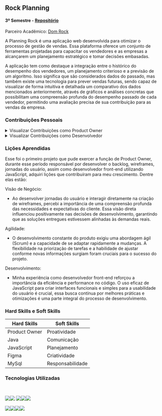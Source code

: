 ## Rock Planning

#### 3º Semestre - [Repositório](https://github.com/B1nary-Devs/DOM-ROCK)

Parceiro Acadêmico: [Dom Rock](https://www.domrock.net/)

A Planning Rock é uma aplicação web desenvolvida para otimizar o processo de gestão de vendas. Essa plataforma oferece um conjunto de ferramentas projetadas para capacitar os vendedores e as empresas a alcançarem um planejamento estratégico e tomar decisões embasadas. 

A aplicação tem como destaque a integração entre o histórico do desempenho dos vendedores, um planejamento criterioso e a previsão de um algoritmo. Isso significa que são considerados dados do passado, mas também existe uma tecnologia para prever vendas futuras, sendo capaz de visualizar de forma intuitiva e detalhada um comparativo dos dados mencionados anteriormente, através de gráficos e análises concretas que possibilitam uma compreensão profunda do desempenho passado de cada vendedor, permitindo uma avaliação precisa de sua contribuição para as vendas da empresa. <br>

### Contribuições Pessoais

<details>

<summary> Visualizar Contribuições como Product Owner </summary> 

<br>

Durante o ciclo de desenvolvimento do projeto, assumi o papel crucial de Product Owner, liderando a visão e a estratégia do produto. Minhas responsabilidades abrangeram diversos aspectos, incluindo:

Definição e Priorização de Backlog:

- Colaborei ativamente com o cliente para entender as necessidades e suas expectativas, transformando-as em requisitos claros.
Priorizei itens do backlog com base no valor agregado ao usuário e nas metas de negócios, garantindo que a equipe estivesse focada nas entregas mais significativas.

Gestão da Comunicação e Alinhamento:

- Mantive uma comunicação constante e transparente com a equipe de desenvolvimento, garantindo que todos compreendessem a visão e os objetivos do produto, assegurando que feedbacks fossem integrados ao processo de desenvolvimento.

Iteração Contínua com a Equipe:

- Participação ativa em reuniões de planejamento de sprint, revisões e retrospectivas, fornecendo orientação sobre as prioridades do backlog e esclarecendo dúvidas. Adaptei a direção do produto conforme necessário.

Jornada do Usuário:

- Mapeei a jornada do usuário, garantindo uma experiência fluida. Desenvolvi personas de usuário detalhadas para orientar as decisões de design, funcionalidades e fluxos, alinhando-as com os objetivos de negócios.
- Para visualizar um exemplo específico da jornada do usuário [Clique Aqui](https://miro.com/app/board/uXjVMIeW0RY=/)

Validação e Aceitação de Entregas:

- Garanti que as funcionalidades entregues estivessem alinhadas às expectativas, realizando verificações regulares durante o desenvolvimento e colaborando com a equipe para garantir a qualidade. Aceitei ou rejeitei entregas com base nos critérios de aceitação definidos, assegurando o valor do produto. <br>

</details>

<details>

<summary> Visualizar Contribuições como Desenvolvedor </summary> 

<br>

Desenvolvimento das Telas:

- Trabalhei em conjunto com os desenvolvedores para garantir a implementação dos designs, acompanhando o progresso e ajustando as especificações conforme necessário, assegurando que as telas desenvolvidas mantivessem a consistência com os wireframes, garantindo uma experiência do usuário coesa e intuitiva.

Exemplo de código:

![tabelaClientes](https://github.com/Davign10/bertoti/assets/101421659/b42d1e73-1b54-4052-af2a-4978cdcd97e9)

É definida uma função assíncrona chamada CarregarCarteiraClientesAdminm, utlizando a biblioteca axios para fazer uma requisição HTTP GET para a URL http://localhost:8080/cliente, armazenando e extraindo os dados de um JSON na variável clientes. Após isso é realizado um select para a tabela, onde é pego o id do cliente e os demais dados atribuindo nas respetivas colunas. Em caso de erro durante a requisição ou processamento, a função trata o erro imprimindo-o no console. Por fim quando o documento HTML estiver completamente carregado é exibido os dados na tabela, assim que a página estiver pronta.

Em resumo essa função em JavaScript, tem como objetivo carregar dados dos clientes e exibi-los em uma tabela HTML, para que o Administrador do sistema tenha acesso às informações dos clientes de forma clara e intuitiva.

</details>

### Lições Aprendidas

Esse foi o primeiro projeto que pude exercer a função de Product Owner, durante esse período responsável por desenvolver o backlog, wireframes, jornadas do usuário, assim como desenvolvedor front-end utilizando JavaScript, adquiri lições que contribuíram para meu crescimento. Dentre elas estão:

Visão de Negócio:
- Ao desenvolver jornadas do usuário e interagir diretamente na criação de wireframes, percebi a importância de uma compreensão profunda das necessidades e expectativas do cliente. Essa visão direta influenciou positivamente nas decisões de desenvolvimento, garantindo que as soluções entregues estivessem alinhadas às demandas reais.

Agilidade:
- O desenvolvimento constante do produto exigiu uma abordagem ágil (Scrum) e a capacidade de se adaptar rapidamente a mudanças. A flexibilidade na priorização de tarefas e a habilidade de ajustar conforme novas informações surgiam foram cruciais para o sucesso do projeto.

Desenvolvimento:
- Minha experiência como desenvolvedor front-end reforçou a importância da eficiência e performance no código. O uso eficaz de JavaScript para criar interfaces funcionais e simples para a usabilidade do usuário é crucial, essa busca contínua por melhores práticas e otimizações é uma parte integral do processo de desenvolvimento.

### Hard Skills e Soft Skills

<table>
      <thead>
        <th>Hard Skills</th>
        <th>Soft Skills</th>
      </thead>
      <tbody>
        <tr>
         <td>Product Owner</td>
         <td>Proatividade</td>
        </tr>
        <tr>
         <td>Java</td>
         <td>Comunicação</td>
        </tr>
        <tr>
         <td>JavaScript</td>
         <td>Planejamento</td>
        </tr>
        <tr>
         <td>Figma</td>
         <td>Criatividade</td>
        </tr>   
        <tr>
         <td>MySql</td>
         <td>Responsabilidade</td>
        </tr>
      </tbody>
</table>

### Tecnologias Utilizadas

<br>

<img src="https://img.shields.io/badge/Slack-4A154B?style=for-the-badge&logo=slack&logoColor=white"><img src="https://img.shields.io/badge/Figma-F24E1E?style=for-the-badge&logo=figma&logoColor=white">
<img src="https://img.shields.io/badge/Java-ED8B00?style=for-the-badge&logo=java&logoColor=white" target="_blank"><img src="https://img.shields.io/badge/MySQL-00000F?style=for-the-badge&logo=mysql&logoColor=white" target="_blank"><img src="https://img.shields.io/badge/Spring-6DB33F?style=for-the-badge&logo=spring&logoColor=white">

<img src="https://img.shields.io/badge/JavaScript-F7DF1E?style=for-the-badge&logo=javascript&logoColor=black" target="_blank"><img src="https://img.shields.io/badge/CSS3-1572B6?style=for-the-badge&logo=css3&logoColor=white" target="_blank"><img src="https://img.shields.io/badge/HTML5-E34F26?style=for-the-badge&logo=html5&logoColor=white" target="_blank"><img src="https://img.shields.io/badge/Bootstrap-563D7C?style=for-the-badge&logo=bootstrap&logoColor=white" target="_blank">
